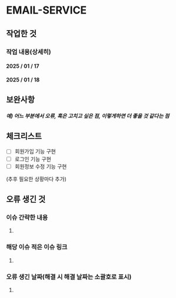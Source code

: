 # EMAIL-SERVICE

## 작업한 것
### 작업 내용(상세히)

#### 2025 / 01 / 17

#### 2025 / 01 / 18


## 보완사항
##### 예) 어느 부분에서 오류, 혹은 고치고 싶은 점, 이렇게하면 더 좋을 것 같다는 점


## 체크리스트
- [ ] 회원가입 기능 구현
- [ ] 로그인 기능 구현
- [ ] 회원정보 수정 기능 구현

(추후 필요한 상황마다 추가)

## 오류 생긴 것

### 이슈 간략한 내용
1.

### 해당 이슈 적은 이슈 링크
1.

### 오류 생긴 날짜(해결 시 해결 날짜는 소괄호로 표시)
1. 